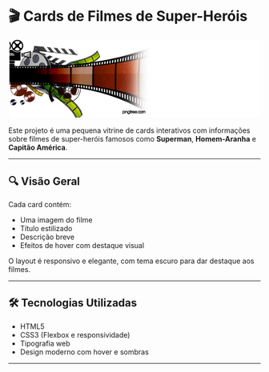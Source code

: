 # 🎬 Cards de Filmes de Super-Heróis


<p align="center">
  <img src="img/filme.jpg" alt="Game" width="500"/>
</p>

Este projeto é uma pequena vitrine de cards interativos com informações sobre filmes de super-heróis famosos como **Superman**, **Homem-Aranha** e **Capitão América**.

---

## 🔍 Visão Geral

Cada card contém:
- Uma imagem do filme
- Título estilizado
- Descrição breve
- Efeitos de hover com destaque visual

O layout é responsivo e elegante, com tema escuro para dar destaque aos filmes.

---

## 🛠️ Tecnologias Utilizadas

- HTML5
- CSS3 (Flexbox e responsividade)
- Tipografia web
- Design moderno com hover e sombras

---

